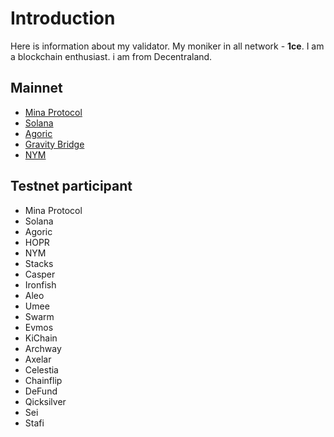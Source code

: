# Introduction
Here is information about my validator. My moniker in all network - **1ce**. I am a blockchain enthusiast. i am from Decentraland.
## Mainnet
* [Mina Protocol](https://mina.staketab.com/mainnet/validator/B62qpwXadr3bwPsV5M7NSTZUGRaED3FPy4Ju517PqTZWWfjS8h2dy9K)
* [Solana](https://www.validators.app/?q=Cr3NTaeoAVcT2qJsXxyx3V3XraVWD7Mje3TGzvK9xwsq&network=mainnet&order=&refresh=&commit=Search)
* [Agoric](https://explorer-test.agoric.nodes.guru/validator/agoricvaloper19zqc6h7d3lff204rsr02qzxceea7kule54j0hw)
* [Gravity Bridge](https://www.mintscan.io/gravity-bridge/validators/gravityvaloper1xuegmnp2q89nf0y2gt8fwn6c0tghrpnw7px2as)
* [NYM](https://mixnet.explorers.guru/mixnode/BVDVtmNbZRgPKU81uBkrgfj5TnhtZqQcPAwxD48jcfMd)

## Testnet participant
* Mina Protocol
* Solana
* Agoric
* HOPR
* NYM
* Stacks
* Casper
* Ironfish
* Aleo
* Umee
* Swarm
* Evmos
* KiChain
* Archway
* Axelar
* Celestia
* Chainflip
* DeFund
* Qicksilver
* Sei
* Stafi
